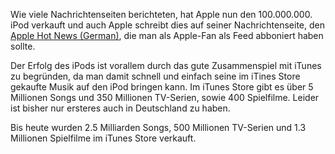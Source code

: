 <!--
.. title: 100 Millionen iPods verkauft
.. slug: 72-100-millionen-ipods-verkauft
.. date: 2007-04-09 15:02:14
.. tags: iPod,Apple,Musik
.. description: 
.. type: text
-->


Wie viele Nachrichtenseiten berichteten, hat Apple nun den 100.000.000. iPod verkauft und auch Apple schreibt dies auf seiner Nachrichtenseite, den [Apple Hot News (German)](http://www.apple.com/de/pr/pr-infos2007/april/100mio.html), die man als Apple-Fan als Feed abboniert haben sollte.
<!-- TEASER_END -->

Der Erfolg des iPods ist vorallem durch das gute Zusammenspiel mit iTunes zu begründen, da man damit schnell und einfach seine im iTines Store gekaufte Musik auf den iPod bringen kann.
Im iTunes Store gibt es über 5 Millionen Songs und 350 Millionen TV-Serien, sowie 400 Spielfilme. Leider ist bisher nur ersteres auch in Deutschland zu haben.

Bis heute wurden 2.5 Milliarden Songs, 500 Millionen TV-Serien und 1.3 Millionen Spielfilme im iTunes Store verkauft.

